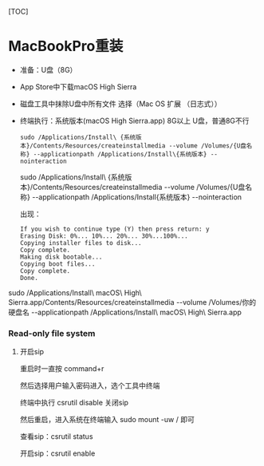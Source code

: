 [TOC]

# MacBookPro重装

* 准备：U盘（8G）

* App Store中下载macOS High Sierra

* 磁盘工具中抹除U盘中所有文件 选择（Mac OS 扩展 （日志式））

* 终端执行：系统版本(macOS High Sierra.app) 8G以上 U盘，普通8G不行

  ````
  sudo /Applications/Install\ {系统版本}/Contents/Resources/createinstallmedia --volume /Volumes/{U盘名称} --applicationpath /Applications/Install\{系统版本} --nointeraction
  ````

  sudo /Applications/Install\ {系统版本}/Contents/Resources/createinstallmedia --volume /Volumes/{U盘名称} --applicationpath /Applications/Install\{系统版本} --nointeraction

  出现：
  
  ````
  If you wish to continue type (Y) then press return: y
  Erasing Disk: 0%... 10%... 20%... 30%...100%...
  Copying installer files to disk...
  Copy complete.
  Making disk bootable...
  Copying boot files...
  Copy complete.
  Done.
  ````



sudo /Applications/Install\ macOS\ High\ Sierra.app/Contents/Resources/createinstallmedia --volume /Volumes/你的硬盘名 --applicationpath /Applications/Install\ macOS\ High\ Sierra.app

### Read-only file system

1. 开启sip

   重启时一直按 command+r

   然后选择用户输入密码进入，选个工具中终端

   终端中执行 csrutil disable 关闭sip

   然后重启，进入系统在终端输入 sudo mount -uw / 即可

   查看sip：csrutil status

   开启sip：csrutil enable